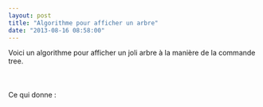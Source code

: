 ```yaml
---
layout: post
title: "Algorithme pour afficher un arbre"
date: "2013-08-16 08:58:00"
---
```

Voici un algorithme pour afficher un joli arbre à la manière de la commande tree.<br /><br /><script src="http://pastebin.com/embed_js.php?i=9zi8fWWD"></script><br /><br />Ce qui donne :<br /><br /><script src="http://pastebin.com/embed_js.php?i=ssan138W"></script>
